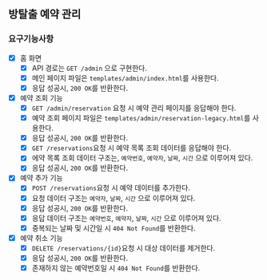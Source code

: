 ## 방탈출 예약 관리

### 요구기능사항

- [x] 홈 화면
    - [x] API 경로는 `GET /admin` 으로 구현한다.
    - [x] 메인 페이지 파일은 `templates/admin/index.html`를 사용한다.
    - [x] 응답 성공시, `200 OK`를 반환한다.
- [x] 예약 조회 기능
    - [x] `GET /admin/reservation` 요청 시 예약 관리 페이지를 응답해야 한다.
    - [x] 예약 조회 페이지 파일은 `templates/admin/reservation-legacy.html`를 사용한다.
    - [x] 응답 성공시, `200 OK`를 반환한다.
    - [x] `GET /reservations`요청 시 예약 목록 조회 데이터를 응답해야 한다.
    - [x] 에약 목록 조회 데이터 구조는, `예약번호`, `예약자`, `날짜`, `시간` 으로 이루어져 있다.
    - [x] 응답 성공시, `200 OK`를 반환한다.
- [x] 예약 추가 기능
    - [x] `POST /reservations`요청 시 예약 데이터를 추가한다.
    - [x] 요청 데이터 구조는 `예약자`, `날짜`, `시간` 으로 이루어져 있다.
    - [x] 응답 성공시, `200 OK`를 반환한다.
    - [x] 응답 데이터 구조는 `예약번호`, `예약자`, `날짜`, `시간` 으로 이루어져 있다.
    - [x] 중복되는 날짜 및 시간일 시 `404 Not Found`를 반환한다.
- [x] 예약 취소 기능
    - [x] `DELETE /reservations/{id}`요청 시 대상 데이터를 제거한다.
    - [x] 응답 성공시, `200 OK`를 반환한다.
    - [x] 존재하지 않는 예약번호일 시 `404 Not Found`를 반환한다.
